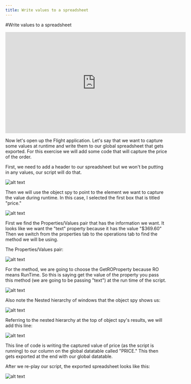 ```yaml
---
title: Write values to a spreadsheet
---
```


#Write values to a spreadsheet

<iframe width="560" height="315" src="https://www.youtube.com/embed/FTVLNOqgF74" frameborder="0" allowfullscreen></iframe>

Now let's open up the Flight application. Let's say that we want to capture some values at runtime and write them to our global spreadsheet that gets exported. For this exercise we will add some code that will capture the price of the order. 

First, we need to add a header to our spreadsheet but we won't be putting in any values, our script will do that. 

![alt text](https://cloud.githubusercontent.com/assets/10998057/10351235/0162c826-6d0e-11e5-8e42-9bf5e2576eb3.PNG "Price")

Then we will use the object spy to point to the element we want to capture the value during runtime. In this case, I selected the first box that is titled "price." 

![alt text](https://cloud.githubusercontent.com/assets/10998057/10351229/f79cd03e-6d0d-11e5-9bb7-adc5cdb799c5.PNG "PriceBox")

First we find the Properties/Values pair that has the information we want. It looks like we want the "text" property because it has the value "$369.60" Then we switch from the properties tab to the operations tab to find the method we will be using.

The Properties/Values pair:

![alt text](https://cloud.githubusercontent.com/assets/10998057/10351326/8c271ebc-6d0e-11e5-9347-dc136ec29558.PNG "Pair")

For the method, we are going to choose the GetROProperty because RO means RunTime. So this is saying get the value of the property you pass this method (we are going to be passing "text") at the run time of the script. 

![alt text](https://cloud.githubusercontent.com/assets/10998057/10351336/9b368618-6d0e-11e5-96c3-0529177d5d6e.PNG "Method")

Also note the Nested hierarchy of windows that the object spy shows us:

![alt text](https://cloud.githubusercontent.com/assets/10998057/10351574/cf728d0e-6d0f-11e5-99c8-b17f2ed09c84.PNG "hierarchy")

Referring to the nested hierarchy at the top of object spy's results, we will add this line:

![alt text](https://cloud.githubusercontent.com/assets/10998057/10367884/736f5558-6d98-11e5-9037-5b09e720c9c9.PNG "NewCode")

This line of code is writing the captured value of price (as the script is running) to our column on the global datatable called "PRICE." This then gets exported at the end with our global datatable. 

After we re-play our script, the exported spreadsheet looks like this:

![alt text](https://cloud.githubusercontent.com/assets/10998057/10352060/7f86c2b2-6d12-11e5-8b94-5ca66e0432cb.PNG "Exported")




